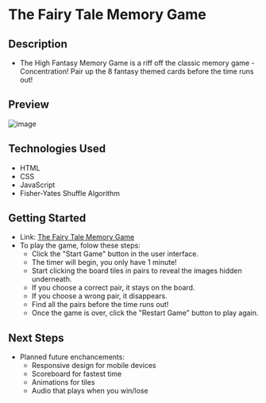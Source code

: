 # The Fairy Tale Memory Game
## Description
- The High Fantasy Memory Game is a riff off the classic memory game - Concentration! Pair up the 8 fantasy themed cards before the time runs out!

## Preview
![image](https://imgur.com/a/mt2nyRd)

## Technologies Used
- HTML
- CSS
- JavaScript
- Fisher-Yates Shuffle Algorithm

## Getting Started
- Link: [The Fairy Tale Memory Game](https://adamtpacz.github.io/memory-game/)
- To play the game, folow these steps:
  - Click the "Start Game" button in the user interface.
  - The timer will begin, you only have 1 minute!
  - Start clicking the board tiles in pairs to reveal the images hidden underneath.
  - If you choose a correct pair, it stays on the board.
  - If you choose a wrong pair, it disappears.
  - Find all the pairs before the time runs out!
  - Once the game is over, click the "Restart Game" button to play again.

## Next Steps
- Planned future enchancements:
  - Responsive design for mobile devices
  - Scoreboard for fastest time
  - Animations for tiles
  - Audio that plays when you win/lose 